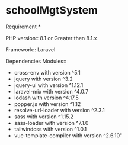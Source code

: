 # schoolMgtSystem
Requirement *

PHP version:: 8.1 or Greater then 8.1.x

Framework:: Laravel

Dependencies Modules::
- cross-env with version ^5.1
- jquery with version ^3.2
- jquery-ui with version ^1.12.1
- laravel-mix with version ^4.0.7
- lodash with version ^4.17.5
- popper.js with version ^1.12
- resolve-url-loader with version ^2.3.1
- sass with version ^1.15.2
- sass-loader with version ^7.1.0
- tailwindcss with version ^1.0.1
- vue-template-compiler with version ^2.6.10"
